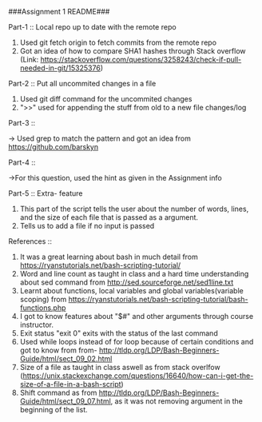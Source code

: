 ###Assignment 1 README###

Part-1 :: Local repo up to date with the remote repo

1. Used git fetch origin to fetch commits from the remote repo
2. Got an idea of how to compare SHA1 hashes through Stack overflow (Link: https://stackoverflow.com/questions/3258243/check-if-pull-needed-in-git/15325376)

Part-2 :: Put all uncommited changes in a file

1. Used git diff command for the uncommited changes
2. ">>" used for appending the stuff from old to a new file changes/log

Part-3 :: 

-> Used grep to match the pattern and got an idea from https://github.com/barskyn
 
Part-4 ::

->For this question, used the hint as given in the Assignment info

Part-5 :: Extra- feature

1. This part of the script tells the user about the number of words, lines, and the size of each file that is passed as a argument.
2. Tells us to add a file if no input is passed

References ::

1. It was a great learning about bash in much detail from https://ryanstutorials.net/bash-scripting-tutorial/
2. Word and line count as taught in class and a hard time understanding about sed command from http://sed.sourceforge.net/sed1line.txt
3. Learnt about functions, local variables and global variables(variable scoping) from https://ryanstutorials.net/bash-scripting-tutorial/bash-functions.php
4. I got to know features about "$#" and other arguments through course instructor.
5. Exit status "exit 0" exits with the status of the last command
6. Used while loops instead of for loop because of certain conditions and got to know from from- http://tldp.org/LDP/Bash-Beginners-Guide/html/sect_09_02.html
7. Size of a file as taught in class aswell as from stack overlfow (https://unix.stackexchange.com/questions/16640/how-can-i-get-the-size-of-a-file-in-a-bash-script)
8. Shift command as from http://tldp.org/LDP/Bash-Beginners-Guide/html/sect_09_07.html, as it was not removing argument in the beginning of the list.
